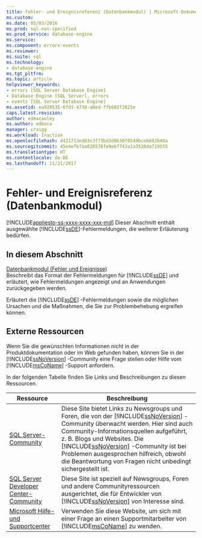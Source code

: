 ```yaml
---
title: Fehler- und Ereignisreferenz (Datenbankmodul) | Microsoft-Dokumentation
ms.custom: 
ms.date: 05/03/2016
ms.prod: sql-non-specified
ms.prod_service: database-engine
ms.service: 
ms.component: errors-events
ms.reviewer: 
ms.suite: sql
ms.technology:
- database-engine
ms.tgt_pltfrm: 
ms.topic: article
helpviewer_keywords:
- errors [SQL Server Database Engine]
- Database Engine [SQL Server], errors
- events [SQL Server Database Engine]
ms.assetid: ea928535-6fd1-4738-a8ed-ffb602f3825e
caps.latest.revision: 
author: edmacauley
ms.author: edmaca
manager: craigg
ms.workload: Inactive
ms.openlocfilehash: d421713ed83c3f73bd3d9b30f0549bceb692b40a
ms.sourcegitcommit: 45e4efb7aa828578fe9eb7743a1a3526da719555
ms.translationtype: HT
ms.contentlocale: de-DE
ms.lasthandoff: 11/21/2017
---
```

# <a name="errors-and-events-reference-database-engine"></a>Fehler- und Ereignisreferenz (Datenbankmodul)
[!INCLUDE[appliesto-ss-xxxx-xxxx-xxx-md](../../includes/appliesto-ss-xxxx-xxxx-xxx-md.md)] Dieser Abschnitt enthält ausgewählte [!INCLUDE[ssDE](../../includes/ssde-md.md)]-Fehlermeldungen, die weiterer Erläuterung bedürfen.  
  
## <a name="in-this-section"></a>In diesem Abschnitt  
 [Datenbankmodul (Fehler und Ereignisse)](../../relational-databases/errors-events/database-engine-events-and-errors.md)  
 Beschreibt das Format der Fehlermeldungen für [!INCLUDE[ssDE](../../includes/ssde-md.md)] und erläutert, wie Fehlermeldungen angezeigt und an Anwendungen zurückgegeben werden.  
  
 Erläutert die [!INCLUDE[ssDE](../../includes/ssde-md.md)] -Fehlermeldungen sowie die möglichen Ursachen und die Maßnahmen, die Sie zur Problembehebung ergreifen können.  
  
## <a name="external-resources"></a>Externe Ressourcen  
 Wenn Sie die gewünschten Informationen nicht in der Produktdokumentation oder im Web gefunden haben, können Sie in der [!INCLUDE[ssNoVersion](../../includes/ssnoversion-md.md)] -Community eine Frage stellen oder Hilfe vom [!INCLUDE[msCoName](../../includes/msconame-md.md)] -Support anfordern.  
  
 In der folgenden Tabelle finden Sie Links und Beschreibungen zu diesen Ressourcen.  
  
|Ressource|Beschreibung|  
|--------------|-----------------|  
|[SQL Server-Community](http://go.microsoft.com/fwlink/?LinkId=42455)|Diese Site bietet Links zu Newsgroups und Foren, die von der [!INCLUDE[ssNoVersion](../../includes/ssnoversion-md.md)] -Community überwacht werden. Hier sind auch Community-Informationsquellen aufgeführt, z. B. Blogs und Websites. Die [!INCLUDE[ssNoVersion](../../includes/ssnoversion-md.md)] -Community ist bei Problemen ausgesprochen hilfreich, obwohl die Beantwortung von Fragen nicht unbedingt sichergestellt ist.|  
|[SQL Server Developer Center-Community](http://go.microsoft.com/fwlink/?LinkId=42456)|Diese Site ist speziell auf Newsgroups, Foren und andere Communityressourcen ausgerichtet, die für Entwickler von [!INCLUDE[ssNoVersion](../../includes/ssnoversion-md.md)] von Interesse sind.|  
|[Microsoft Hilfe- und Supportcenter](http://go.microsoft.com/fwlink/?linkid=16419)|Verwenden Sie diese Website, um sich mit einer Frage an einen Supportmitarbeiter von [!INCLUDE[msCoName](../../includes/msconame-md.md)] zu wenden.|  
  
  
